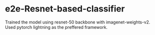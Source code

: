 # e2e-Resnet-based-classifier
Trained the model using resnet-50 backbone with imagenet-weights-v2. Used pytorch lightning as the preffered framework.
